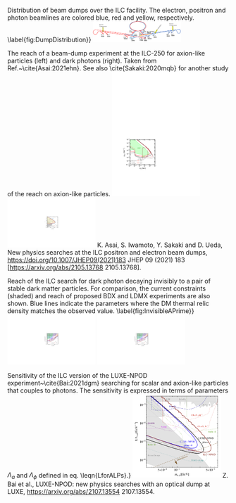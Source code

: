 Distribution of beam dumps over the ILC facility. The electron, positron and photon beamlines are colored blue, red and yellow, respectively. \label{fig:DumpDistribution}}
[<img src="figures/BeamDumpDistribution-2.png" width="200" />](figures/BeamDumpDistribution-2.png) 


The reach of a beam-dump experiment at the ILC-250 for axion-like particles (left) and dark photons (right). Taken from Ref.~\cite{Asai:2021ehn}. See also \cite{Sakaki:2020mqb} for another study of the reach on axion-like particles.
[<img src="figures/ALPs_ILC.png" width="200" />](figures/ALPs_ILC.pdf) 
[<img src="figures/dark_ele.png" width="200" />](figures/dark_ele.pdf) 
K. Asai, S. Iwamoto, Y. Sakaki and D. Ueda, New physics searches at the ILC positron and electron beam dumps, https://doi.org/10.1007/JHEP09(2021)183 JHEP   09 (2021) 183 [https://arxiv.org/abs/2105.13768  2105.13768].  


Reach of the ILC search for dark photon decaying invisibly to a pair of stable dark matter particles. For comparison, the current constraints (shaded) and reach of proposed BDX and LDMX experiments are also shown. Blue lines indicate the parameters where the DM thermal relic density matches the observed value. \label{fig:InvisibleAPrime}}
[<img src="figures/ele_ele_1_daiki.png" width="200" />](figures/ele_ele_1_daiki.pdf) 
[<img src="figures/pos_ele_1_daiki.png" width="200" />](figures/pos_ele_1_daiki.pdf) 


Sensitivity of the ILC version of the LUXE-NPOD experiment~\cite{Bai:2021dgm} searching for scalar and axion-like particles that couples to photons.  The sensitivity is expressed in terms of parameters $\Lambda_a$ and $\Lambda_\phi$ defined in eq. \leqn{LforALPs}.}
[<img src="figures/LUXILC.png" width="200" />](figures/LUXILC.png) 
Z. Bai et al., LUXE-NPOD: new physics searches with an optical dump at LUXE,  https://arxiv.org/abs/2107.13554  2107.13554.  


